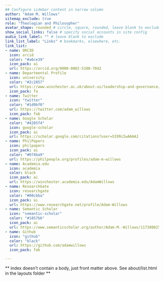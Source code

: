 ```yaml
---
## Configure sidebar content in narrow column
author: "Adam M. Willows"
sitemap_exclude: true
role: "Theologian and Philosopher"
avatar_shape: rounded # circle, square, rounded, leave blank to exclude
show_social_links: false # specify social accounts in site config
audio_link_label: "" # leave blank to exclude
link_list_label: "Links" # bookmarks, elsewhere, etc.
link_list:
- name: ORCID
  icon: orcid
  color: "#a6ce39"
  icon_pack: ai
  url: https://orcid.org/0000-0002-5108-7842
- name: Departmental Profile
  icon: university
  color: "#2c2857"
  url: https://www.winchester.ac.uk/about-us/leadership-and-governance/staff-directory/staff-profiles/willows.php
  icon_pack: fa
- name: Twitter  
  icon: "twitter"
  color: "#1d9bf0"
  url: https://twitter.com/adam_willows
  icon_pack: fab
- name: Google Scholar
  color: "#4285f4"
  icon: google-scholar
  icon_pack: ai
  url: https://scholar.google.com/citations?user=SI09iIwAAAAJ
- name: PhilPapers
  icon: philpapers
  icon_pack: ai
  color: "#074ba9"
  url: https://philpeople.org/profiles/adam-m-willows
- name: Academia.edu
  icon: academia
  color: black
  icon_pack: ai
  url: https://winchester.academia.edu/AdamWillows
- name: ResearchGate
  icon: researchgate
  color: "#00cbba"
  icon_pack: ai
  url: https://www.researchgate.net/profile/Adam-Willows
- name: Semantic Scholar
  icon: "semantic-scholar"
  color: "#1857b6"
  icon_pack: ai
  url: https://www.semanticscholar.org/author/Adam-M.-Willows/117380825
- name: Github
  icon: "github"
  color: "black"
  url: https://github.com/adamwillows
  icon_pack: fab

---
```


** index doesn't contain a body, just front matter above.
See about/list.html in the layouts folder **